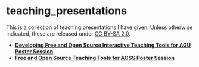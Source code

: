 # teaching_presentations

This is a collection of teaching presentations I have given. Unless otherwise indicated, these are released under [CC BY-SA 2.0](https://creativecommons.org/licenses/by-sa/2.0/legalcode).

* **[Developing Free and Open Source Interactive Teaching Tools for AGU Poster Session](./foss_teaching_tools_agu/ENelson_teaching_poster_agu.pdf)**
* **[Free and Open Source Teaching Tools for AOSS Poster Session](./foss_teaching_tools_aoss/TeachingWebToolsPoster.pdf)**

